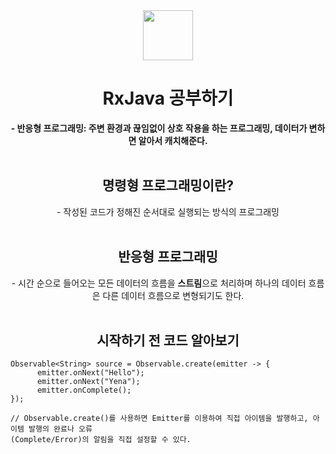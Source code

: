 <div align="center">
  <img src="https://user-images.githubusercontent.com/118269278/202439585-dc46e5a8-66e2-47d7-99e2-932447be5803.png" width="80" height="80" />
  <h1>RxJava 공부하기</h1>
  <strong>- 반응형 프로그래밍: 주변 환경과 끊임없이 상호 작용을 하는 프로그래밍, 데이터가 변하면 알아서 캐치해준다.<br><br></strong>
  
  <h2>명령형 프로그래밍이란?</h2>
  - 작성된 코드가 정해진 순서대로 실행되는 방식의 프로그래밍<br><br>
  
  <h2>반응형 프로그래밍</h2>
  - 시간 순으로 들어오는 모든 데이터의 흐름을 <strong>스트림</strong>으로 처리하며
    하나의 데이터 흐름은 다른 데이터 흐름으로 변형되기도 한다.<br><br>
    
  <h2>시작하기 전 코드 알아보기</h2>
  
</div>

```
Observable<String> source = Observable.create(emitter -> {
      emitter.onNext("Hello");
      emitter.onNext("Yena");
      emitter.onComplete();
});

// Observable.create()를 사용하면 Emitter를 이용하여 직접 아이템을 발행하고, 아이템 발행의 완료나 오류
(Complete/Error)의 알림을 직접 설정할 수 있다.

```

<div align="center">
</div>
